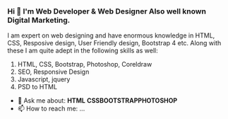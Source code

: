 ### Hi 👋 I'm Web Developer & Web Designer Also well known Digital Marketing.
I am expert on web designing and have enormous knowledge in HTML, CSS, Resposive design, User Friendly design, Bootstrap 4 etc.  Along with these I am quite adept in the following skills as well:

1.    HTML, CSS,  Bootstrap, Photoshop, Coreldraw
2.    SEO, Responsive Design
3.    Javascript, jquery
4.    PSD to HTML
- 💬 Ask me about: <b>HTML</b> <b>CSS</b><b>BOOTSTRAP</b><b>PHOTOSHOP</b>
- 📫 How to reach me: ...
<!--
**dcwebstudio/dcwebstudio** is a ✨ _special_ ✨ repository because its `README.md` (this file) appears on your GitHub profile.

Here are some ideas to get you started:

- 🔭 I’m currently working on ...
- 🌱 I’m currently learning ...
- 👯 I’m looking to collaborate on ...
- 🤔 I’m looking for help with ...
- 💬 Ask me about ...
- 📫 How to reach me: ...
- 😄 Pronouns: ...
- ⚡ Fun fact: ...
-->
